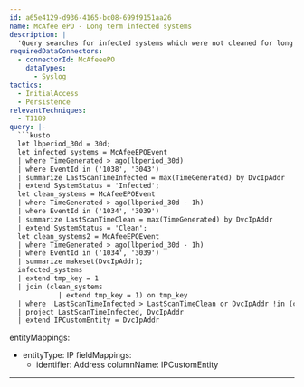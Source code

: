 ```yaml
---
id: a65e4129-d936-4165-bc08-699f9151aa26
name: McAfee ePO - Long term infected systems
description: |
  'Query searches for infected systems which were not cleaned for long term.'
requiredDataConnectors:
  - connectorId: McAfeeePO
    dataTypes:
      - Syslog
tactics:
  - InitialAccess
  - Persistence
relevantTechniques:
  - T1189
query: |-
  ```kusto
  let lbperiod_30d = 30d;
  let infected_systems = McAfeeEPOEvent
  | where TimeGenerated > ago(lbperiod_30d)
  | where EventId in ('1038', '3043')
  | summarize LastScanTimeInfected = max(TimeGenerated) by DvcIpAddr
  | extend SystemStatus = 'Infected';
  let clean_systems = McAfeeEPOEvent
  | where TimeGenerated > ago(lbperiod_30d - 1h)
  | where EventId in ('1034', '3039')
  | summarize LastScanTimeClean = max(TimeGenerated) by DvcIpAddr
  | extend SystemStatus = 'Clean';
  let clean_systems2 = McAfeeEPOEvent
  | where TimeGenerated > ago(lbperiod_30d - 1h)
  | where EventId in ('1034', '3039')
  | summarize makeset(DvcIpAddr);
  infected_systems
  | extend tmp_key = 1
  | join (clean_systems
            | extend tmp_key = 1) on tmp_key
  | where  LastScanTimeInfected > LastScanTimeClean or DvcIpAddr !in (clean_systems2)
  | project LastScanTimeInfected, DvcIpAddr
  | extend IPCustomEntity = DvcIpAddr
  ```
entityMappings:
  - entityType: IP
    fieldMappings:
      - identifier: Address
        columnName: IPCustomEntity
---
```


